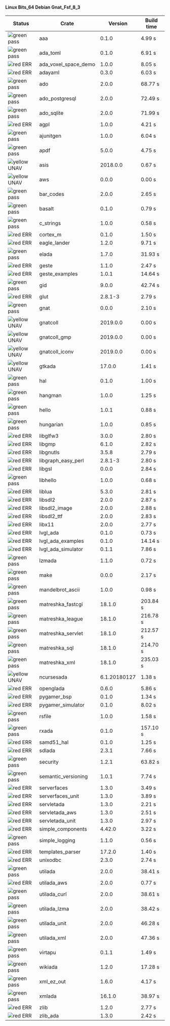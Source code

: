 #### Linux Bits_64 Debian Gnat_Fsf_8_3

| Status | Crate | Version | Build time |
| --- | --- | --- | --- |
|![green](https://placehold.it/8/00aa00/000000?text=+) pass | aaa | 0.1.0 |  4.99 s |
|![green](https://placehold.it/8/00aa00/000000?text=+) pass | ada_toml | 0.1.0 |  6.91 s |
|![red](https://placehold.it/8/ff0000/000000?text=+) ERR  | ada_voxel_space_demo | 1.0.0 |  8.05 s |
|![red](https://placehold.it/8/ff0000/000000?text=+) ERR  | adayaml | 0.3.0 |  6.03 s |
|![green](https://placehold.it/8/00aa00/000000?text=+) pass | ado | 2.0.0 |  68.77 s |
|![green](https://placehold.it/8/00aa00/000000?text=+) pass | ado_postgresql | 2.0.0 |  72.49 s |
|![green](https://placehold.it/8/00aa00/000000?text=+) pass | ado_sqlite | 2.0.0 |  71.99 s |
|![red](https://placehold.it/8/ff0000/000000?text=+) ERR  | agpl | 1.0.0 |  4.21 s |
|![green](https://placehold.it/8/00aa00/000000?text=+) pass | ajunitgen | 1.0.0 |  6.04 s |
|![green](https://placehold.it/8/00aa00/000000?text=+) pass | apdf | 5.0.0 |  4.75 s |
|![yellow](https://placehold.it/8/ffbb00/000000?text=+) UNAV | asis | 2018.0.0 |  0.67 s |
|![yellow](https://placehold.it/8/ffbb00/000000?text=+) UNAV | aws | 0.0.0 |  0.00 s |
|![green](https://placehold.it/8/00aa00/000000?text=+) pass | bar_codes | 2.0.0 |  2.65 s |
|![green](https://placehold.it/8/00aa00/000000?text=+) pass | basalt | 0.1.0 |  0.79 s |
|![green](https://placehold.it/8/00aa00/000000?text=+) pass | c_strings | 1.0.0 |  0.58 s |
|![red](https://placehold.it/8/ff0000/000000?text=+) ERR  | cortex_m | 0.1.0 |  1.50 s |
|![red](https://placehold.it/8/ff0000/000000?text=+) ERR  | eagle_lander | 1.2.0 |  9.71 s |
|![green](https://placehold.it/8/00aa00/000000?text=+) pass | elada | 1.7.0 |  31.93 s |
|![red](https://placehold.it/8/ff0000/000000?text=+) ERR  | geste | 1.1.0 |  2.47 s |
|![red](https://placehold.it/8/ff0000/000000?text=+) ERR  | geste_examples | 1.0.1 |  14.64 s |
|![green](https://placehold.it/8/00aa00/000000?text=+) pass | gid | 9.0.0 |  42.74 s |
|![red](https://placehold.it/8/ff0000/000000?text=+) ERR  | glut | 2.8.1-3 |  2.79 s |
|![green](https://placehold.it/8/00aa00/000000?text=+) pass | gnat | 0.0.0 |  2.10 s |
|![yellow](https://placehold.it/8/ffbb00/000000?text=+) UNAV | gnatcoll | 2019.0.0 |  0.00 s |
|![yellow](https://placehold.it/8/ffbb00/000000?text=+) UNAV | gnatcoll_gmp | 2019.0.0 |  0.00 s |
|![yellow](https://placehold.it/8/ffbb00/000000?text=+) UNAV | gnatcoll_iconv | 2019.0.0 |  0.00 s |
|![yellow](https://placehold.it/8/ffbb00/000000?text=+) UNAV | gtkada | 17.0.0 |  1.41 s |
|![green](https://placehold.it/8/00aa00/000000?text=+) pass | hal | 0.1.0 |  1.00 s |
|![green](https://placehold.it/8/00aa00/000000?text=+) pass | hangman | 1.0.0 |  1.25 s |
|![green](https://placehold.it/8/00aa00/000000?text=+) pass | hello | 1.0.1 |  0.88 s |
|![green](https://placehold.it/8/00aa00/000000?text=+) pass | hungarian | 1.0.0 |  0.85 s |
|![red](https://placehold.it/8/ff0000/000000?text=+) ERR  | libglfw3 | 3.0.0 |  2.80 s |
|![red](https://placehold.it/8/ff0000/000000?text=+) ERR  | libgmp | 6.1.0 |  2.82 s |
|![red](https://placehold.it/8/ff0000/000000?text=+) ERR  | libgnutls | 3.5.8 |  2.79 s |
|![red](https://placehold.it/8/ff0000/000000?text=+) ERR  | libgraph_easy_perl | 2.8.1-3 |  2.80 s |
|![red](https://placehold.it/8/ff0000/000000?text=+) ERR  | libgsl | 0.0.0 |  2.84 s |
|![green](https://placehold.it/8/00aa00/000000?text=+) pass | libhello | 1.0.0 |  0.68 s |
|![red](https://placehold.it/8/ff0000/000000?text=+) ERR  | liblua | 5.3.0 |  2.81 s |
|![red](https://placehold.it/8/ff0000/000000?text=+) ERR  | libsdl2 | 2.0.0 |  2.87 s |
|![red](https://placehold.it/8/ff0000/000000?text=+) ERR  | libsdl2_image | 2.0.0 |  2.88 s |
|![red](https://placehold.it/8/ff0000/000000?text=+) ERR  | libsdl2_ttf | 2.0.0 |  2.83 s |
|![red](https://placehold.it/8/ff0000/000000?text=+) ERR  | libx11 | 2.0.0 |  2.77 s |
|![red](https://placehold.it/8/ff0000/000000?text=+) ERR  | lvgl_ada | 0.1.0 |  0.73 s |
|![red](https://placehold.it/8/ff0000/000000?text=+) ERR  | lvgl_ada_examples | 0.1.0 |  14.14 s |
|![red](https://placehold.it/8/ff0000/000000?text=+) ERR  | lvgl_ada_simulator | 0.1.1 |  7.86 s |
|![green](https://placehold.it/8/00aa00/000000?text=+) pass | lzmada | 1.1.0 |  0.72 s |
|![green](https://placehold.it/8/00aa00/000000?text=+) pass | make | 0.0.0 |  2.17 s |
|![green](https://placehold.it/8/00aa00/000000?text=+) pass | mandelbrot_ascii | 1.0.0 |  0.98 s |
|![green](https://placehold.it/8/00aa00/000000?text=+) pass | matreshka_fastcgi | 18.1.0 |  203.84 s |
|![green](https://placehold.it/8/00aa00/000000?text=+) pass | matreshka_league | 18.1.0 |  216.78 s |
|![green](https://placehold.it/8/00aa00/000000?text=+) pass | matreshka_servlet | 18.1.0 |  212.57 s |
|![green](https://placehold.it/8/00aa00/000000?text=+) pass | matreshka_sql | 18.1.0 |  214.70 s |
|![green](https://placehold.it/8/00aa00/000000?text=+) pass | matreshka_xml | 18.1.0 |  235.03 s |
|![yellow](https://placehold.it/8/ffbb00/000000?text=+) UNAV | ncursesada | 6.1.20180127 |  1.38 s |
|![red](https://placehold.it/8/ff0000/000000?text=+) ERR  | openglada | 0.6.0 |  5.86 s |
|![red](https://placehold.it/8/ff0000/000000?text=+) ERR  | pygamer_bsp | 0.1.0 |  1.34 s |
|![red](https://placehold.it/8/ff0000/000000?text=+) ERR  | pygamer_simulator | 0.1.0 |  8.02 s |
|![green](https://placehold.it/8/00aa00/000000?text=+) pass | rsfile | 1.0.0 |  1.58 s |
|![green](https://placehold.it/8/00aa00/000000?text=+) pass | rxada | 0.1.0 |  157.10 s |
|![red](https://placehold.it/8/ff0000/000000?text=+) ERR  | samd51_hal | 0.1.0 |  1.25 s |
|![red](https://placehold.it/8/ff0000/000000?text=+) ERR  | sdlada | 2.3.1 |  7.66 s |
|![green](https://placehold.it/8/00aa00/000000?text=+) pass | security | 1.2.1 |  63.82 s |
|![green](https://placehold.it/8/00aa00/000000?text=+) pass | semantic_versioning | 1.0.1 |  7.74 s |
|![red](https://placehold.it/8/ff0000/000000?text=+) ERR  | serverfaces | 1.3.0 |  3.49 s |
|![red](https://placehold.it/8/ff0000/000000?text=+) ERR  | serverfaces_unit | 1.3.0 |  3.89 s |
|![red](https://placehold.it/8/ff0000/000000?text=+) ERR  | servletada | 1.3.0 |  2.21 s |
|![red](https://placehold.it/8/ff0000/000000?text=+) ERR  | servletada_aws | 1.3.0 |  2.51 s |
|![red](https://placehold.it/8/ff0000/000000?text=+) ERR  | servletada_unit | 1.3.0 |  2.97 s |
|![red](https://placehold.it/8/ff0000/000000?text=+) ERR  | simple_components | 4.42.0 |  3.22 s |
|![green](https://placehold.it/8/00aa00/000000?text=+) pass | simple_logging | 1.1.0 |  0.56 s |
|![red](https://placehold.it/8/ff0000/000000?text=+) ERR  | templates_parser | 17.2.0 |  1.40 s |
|![red](https://placehold.it/8/ff0000/000000?text=+) ERR  | unixodbc | 2.3.0 |  2.74 s |
|![green](https://placehold.it/8/00aa00/000000?text=+) pass | utilada | 2.0.0 |  38.41 s |
|![red](https://placehold.it/8/ff0000/000000?text=+) ERR  | utilada_aws | 2.0.0 |  0.77 s |
|![green](https://placehold.it/8/00aa00/000000?text=+) pass | utilada_curl | 2.0.0 |  38.61 s |
|![green](https://placehold.it/8/00aa00/000000?text=+) pass | utilada_lzma | 2.0.0 |  38.42 s |
|![green](https://placehold.it/8/00aa00/000000?text=+) pass | utilada_unit | 2.0.0 |  46.28 s |
|![green](https://placehold.it/8/00aa00/000000?text=+) pass | utilada_xml | 2.0.0 |  47.36 s |
|![green](https://placehold.it/8/00aa00/000000?text=+) pass | virtapu | 0.1.1 |  1.49 s |
|![green](https://placehold.it/8/00aa00/000000?text=+) pass | wikiada | 1.2.0 |  17.28 s |
|![green](https://placehold.it/8/00aa00/000000?text=+) pass | xml_ez_out | 1.6.0 |  4.17 s |
|![green](https://placehold.it/8/00aa00/000000?text=+) pass | xmlada | 16.1.0 |  38.97 s |
|![red](https://placehold.it/8/ff0000/000000?text=+) ERR  | zlib | 1.2.0 |  2.77 s |
|![red](https://placehold.it/8/ff0000/000000?text=+) ERR  | zlib_ada | 1.3.0 |  2.42 s |
